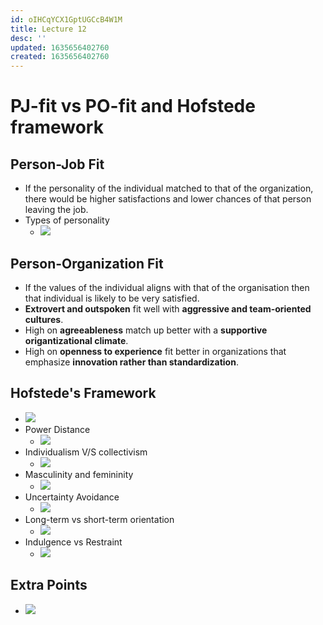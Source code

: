 ```yaml
---
id: oIHCqYCX1GptUGCcB4W1M
title: Lecture 12
desc: ''
updated: 1635656402760
created: 1635656402760
---
```


# PJ-fit vs PO-fit and Hofstede framework

## Person-Job Fit
* If the personality of the individual matched to that of the organization, there would be higher satisfactions and lower chances of that person leaving the job.
* Types of personality
    * ![](/assets/images/2021-10-31-10-32-52.png)

## Person-Organization Fit
* If the values of the individual aligns with that of the organisation then that individual is likely to be very satisfied.
* **Extrovert and outspoken** fit well with **aggressive and team-oriented cultures**.
* High on **agreeableness** match up better with a **supportive origantizational climate**.
* High on **openness to experience** fit better in organizations that emphasize **innovation rather than standardization**.

## Hofstede's Framework
* ![](/assets/images/2021-10-31-11-17-00.png)
* Power Distance
    * ![](/assets/images/2021-10-31-11-17-39.png)
* Individualism V/S collectivism
    * ![](/assets/images/2021-10-31-11-18-34.png)
* Masculinity and femininity
    * ![](/assets/images/2021-10-31-11-24-25.png)
* Uncertainty Avoidance
    * ![](/assets/images/2021-10-31-11-24-52.png)
* Long-term vs short-term orientation
    * ![](/assets/images/2021-10-31-11-55-07.png)
* Indulgence vs Restraint
    * ![](/assets/images/2021-10-31-11-55-35.png)

## Extra Points
* ![](/assets/images/2021-10-31-11-12-18.png)